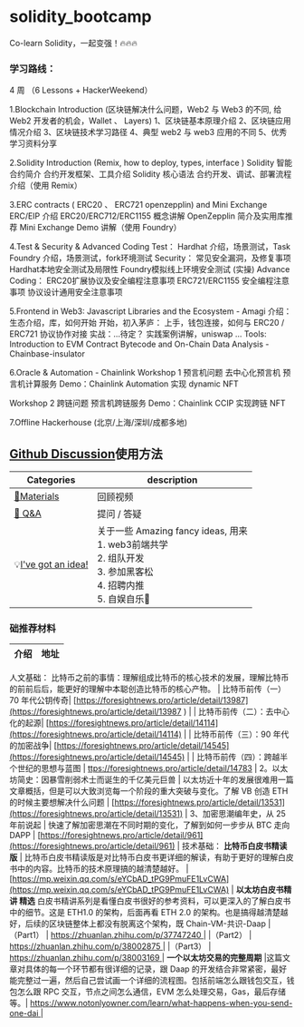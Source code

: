 # solidity_bootcamp

Co-learn Solidity，一起变强！🔥🔥🔥

### 学习路线：
4 周 （6 Lessons + HackerWeekend）

1.Blockchain Introduction (区块链解决什么问题，Web2 与 Web3 的不同, 给 Web2 开发者的机会，Wallet 、 Layers)
1、区块链基本原理介绍
2、区块链应用情况介绍
3、区块链技术学习路径
4、典型 web2 与 web3 应用的不同
5、优秀学习资料分享

2.Solidity Introduction (Remix, how to deploy, types, interface ) 
Solidity 智能合约简介
合约开发框架、工具介绍
Solidity 核心语法
合约开发、调试、部署流程介绍（使用 Remix）

3.ERC contracts ( ERC20 、 ERC721 openzepplin) and Mini Exchange 
ERC/EIP 介绍
ERC20/ERC712/ERC1155 概念讲解
OpenZepplin 简介及实用库推荐
Mini Exchange Demo 讲解（使用 Foundry）

4.Test & Security & Advanced Coding 
Test：
Hardhat 介绍，场景测试，Task
Foundry 介绍，场景测试，fork环境测试
Security：
常见安全漏洞，及修复事项
Hardhat本地安全测试及局限性
Foundry模拟线上环境安全测试 (实操)
Advance Coding：
ERC20扩展协议及安全编程注意事项
ERC721/ERC1155 安全编程注意事项
协议设计通用安全注意事项

5.Frontend in Web3: Javascript Libraries and the Ecosystem  - Amagi
介绍：
	生态介绍，库，如何开始
	开始，初入茅庐：
	上手，钱包连接，如何与 ERC20 / ERC721 协议协作对接
	实战：...待定？
	实践案例讲解，uniswap ...
Tools: 
Introduction to EVM Contract Bytecode and On-Chain Data Analysis - Chainbase-insulator
	
6.Oracle & Automation - Chainlink
Workshop 1
预言机问题
去中心化预言机
预言机计算服务
Demo：Chainlink Automation 实现 dynamic NFT

Workshop 2
跨链问题
预言机跨链服务
Demo：Chainlink CCIP 实现跨链 NFT

7.Offline Hackerhouse (北京/上海/深圳/成都多地) 



## [Github Discussion]( )使用方法

| Categories         | description                                                  |
| ------------------ | ------------------------------------------------------------ |
| [🍕Materials](https://openbuild.xyz/learn/courses/95)         | 回顾视频  |
| [🙏 Q&A](https://github.com/web3-frontend/.github/discussions/categories/q-a)              | 提问 / 答疑                                                  |
| 💡[I've got an idea!](https://github.com/web3-frontend/.github/discussions/categories/ideas)   | 关于一些 Amazing fancy ideas, 用来<br />1. web3前端共学 <br />2. 组队开发<br />3. 参加黑客松<br />4. 招聘内推<br />5. 自娱自乐🎣<br /> |



### 础推荐材料

| 介绍 | 地址 |
| --- | --- |
人文基础：
比特币之前的事情：理解组成比特币的核心技术的发展，理解比特币的前前后后，能更好的理解中本聪创造比特币的核心产物。
| 比特币前传（一）70 年代公钥传奇| [https://foresightnews.pro/article/detail/13987](https://foresightnews.pro/article/detail/13987 ) |
| 比特币前传（二）：去中心化的起源| [https://foresightnews.pro/article/detail/14114](https://foresightnews.pro/article/detail/14114) |
| 比特币前传（三）：90 年代的加密战争| [https://foresightnews.pro/article/detail/14545](https://foresightnews.pro/article/detail/14545) |
| 比特币前传（四）：跨越半个世纪的思想与蓝图 | [ttps://foresightnews.pro/article/detail/14783](https://foresightnews.pro/article/detail/14783) |
2。以太坊简史：因暴雪削弱术士而诞生的千亿美元巨兽
| 以太坊近十年的发展很难用一篇文章概括，但是可以大致浏览每一个阶段的重大突破与变化。了解 VB 创造 ETH 的时候主要想解决什么问题 | [https://foresightnews.pro/article/detail/13531](https://foresightnews.pro/article/detail/13531) |
3、加密思潮编年史，从 25 年前说起
| 快速了解加密思潮在不同时期的变化，了解到如何一步步从 BTC 走向 DAPP | [https://foresightnews.pro/article/detail/961](https://foresightnews.pro/article/detail/961) |
技术基础：
**比特币白皮书精读版**
| 比特币白皮书精读版是对比特币白皮书更详细的解读，有助于更好的理解白皮书中的内容。比特币的技术原理搞的越清楚越好。 | [https://mp.weixin.qq.com/s/eYCbAD_tPG9PmuFE1LvCWA](https://mp.weixin.qq.com/s/eYCbAD_tPG9PmuFE1LvCWA) |
**以太坊白皮书精讲 精选**
白皮书精讲系列是看懂白皮书很好的参考资料，可以更深入的了解白皮书中的细节。这是 ETH1.0 的架构，后面再看 ETH 2.0 的架构。也是搞得越清楚越好，后续的区块链整体上都没有脱离这个架构，既 Chain-VM-共识-Daap
|（Part1） | [https://zhuanlan.zhihu.com/p/37747240 ](https://zhuanlan.zhihu.com/p/37747240 ) |
|（Part2） | [https://zhuanlan.zhihu.com/p/38002875  ](https://zhuanlan.zhihu.com/p/38002875  ) |
|（Part3） | [https://zhuanlan.zhihu.com/p/38003169  ](https://zhuanlan.zhihu.com/p/38003169  ) |
**一个以太坊交易的完整周期**
|这篇文章对具体的每一个环节都有很详细的记录，跟 Daap 的开发结合非常紧密，最好能完整过一遍，然后自己尝试画一个详细的流程图。包括前端怎么跟钱包交互，钱包怎么跟 RPC 交互，节点之间怎么通信，EVM 怎么处理交易，Gas，最后存储等。| [https://www.notonlyowner.com/learn/what-happens-when-you-send-one-dai  ](https://www.notonlyowner.com/learn/what-happens-when-you-send-one-dai ) |

